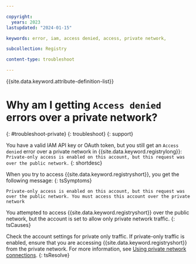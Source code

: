 ```yaml
---

copyright:
  years: 2023
lastupdated: "2024-01-15"

keywords: error, iam, access denied, access, private network,

subcollection: Registry

content-type: troubleshoot

---
```


{{site.data.keyword.attribute-definition-list}}

# Why am I getting `Access denied` errors over a private network?
{: #troubleshoot-private}
{: troubleshoot}
{: support}

You have a valid IAM API key or OAuth token, but you still get an `Access denied` error over a private network in {{site.data.keyword.registrylong}}: `Private-only access is enabled on this account, but this request was over the public network.`
{: shortdesc}

When you try to access {{site.data.keyword.registryshort}}, you get the following message:
{: tsSymptoms}

`Private-only access is enabled on this account, but this request was over the public network. You must access this account over the private network`

You attempted to access {{site.data.keyword.registryshort}} over the public network, but the account is set to allow only private network traffic.
{: tsCauses}

Check the account settings for private only traffic. If private-only traffic is enabled, ensure that you are accessing {{site.data.keyword.registryshort}} from the private network. For more information, see [Using private network connections](/docs/Registry?topic=Registry-registry_private#registry_private_images).
{: tsResolve}
